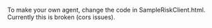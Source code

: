 To make your own agent, change the code in SampleRiskClient.html.
Currently this is broken (cors issues).
